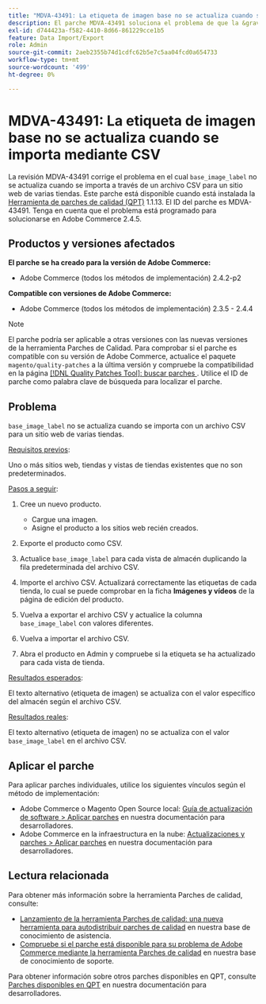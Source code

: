 ```yaml
---
title: "MDVA-43491: La etiqueta de imagen base no se actualiza cuando se importa mediante CSV"
description: El parche MDVA-43491 soluciona el problema de que la &grave;base_image_label&grave; no se actualiza al importarla mediante un archivo CSV para un sitio web de varias tiendas. Este parche está disponible cuando está instalada la [Quality Patches Tool (QPT)](/help/announcements/adobe-commerce-announcements/magento-quality-patches-released-new-tool-to-self-serve-quality-patches.md) 1.1.13. El ID del parche es MDVA-43491. Tenga en cuenta que el problema está programado para solucionarse en Adobe Commerce 2.4.5.
exl-id: d744423a-f582-4410-8d66-861229cce1b5
feature: Data Import/Export
role: Admin
source-git-commit: 2aeb2355b74d1cdfc62b5e7c5aa04fcd0a654733
workflow-type: tm+mt
source-wordcount: '499'
ht-degree: 0%

---
```


# MDVA-43491: La etiqueta de imagen base no se actualiza cuando se importa mediante CSV

La revisión MDVA-43491 corrige el problema en el cual `base_image_label` no se actualiza cuando se importa a través de un archivo CSV para un sitio web de varias tiendas. Este parche está disponible cuando está instalada la [Herramienta de parches de calidad (QPT)](/help/announcements/adobe-commerce-announcements/magento-quality-patches-released-new-tool-to-self-serve-quality-patches.md) 1.1.13. El ID del parche es MDVA-43491. Tenga en cuenta que el problema está programado para solucionarse en Adobe Commerce 2.4.5.

## Productos y versiones afectados

**El parche se ha creado para la versión de Adobe Commerce:**

* Adobe Commerce (todos los métodos de implementación) 2.4.2-p2

**Compatible con versiones de Adobe Commerce:**

* Adobe Commerce (todos los métodos de implementación) 2.3.5 - 2.4.4

>[!NOTE]
>
>El parche podría ser aplicable a otras versiones con las nuevas versiones de la herramienta Parches de Calidad. Para comprobar si el parche es compatible con su versión de Adobe Commerce, actualice el paquete `magento/quality-patches` a la última versión y compruebe la compatibilidad en la página [[!DNL Quality Patches Tool]: buscar parches ](https://experienceleague.adobe.com/tools/commerce-quality-patches/index.html?lang=es). Utilice el ID de parche como palabra clave de búsqueda para localizar el parche.

## Problema

`base_image_label` no se actualiza cuando se importa con un archivo CSV para un sitio web de varias tiendas.

<u>Requisitos previos</u>:

Uno o más sitios web, tiendas y vistas de tiendas existentes que no son predeterminados.

<u>Pasos a seguir</u>:

1. Cree un nuevo producto.

   * Cargue una imagen.
   * Asigne el producto a los sitios web recién creados.

1. Exporte el producto como CSV.
1. Actualice `base_image_label` para cada vista de almacén duplicando la fila predeterminada del archivo CSV.
1. Importe el archivo CSV. Actualizará correctamente las etiquetas de cada tienda, lo cual se puede comprobar en la ficha **Imágenes y vídeos** de la página de edición del producto.
1. Vuelva a exportar el archivo CSV y actualice la columna `base_image_label` con valores diferentes.
1. Vuelva a importar el archivo CSV.
1. Abra el producto en Admin y compruebe si la etiqueta se ha actualizado para cada vista de tienda.

<u>Resultados esperados</u>:

El texto alternativo (etiqueta de imagen) se actualiza con el valor específico del almacén según el archivo CSV.

<u>Resultados reales</u>:

El texto alternativo (etiqueta de imagen) no se actualiza con el valor `base_image_label` en el archivo CSV.

## Aplicar el parche

Para aplicar parches individuales, utilice los siguientes vínculos según el método de implementación:

* Adobe Commerce o Magento Open Source local: [Guía de actualización de software > Aplicar parches](https://experienceleague.adobe.com/es/docs/commerce-operations/tools/quality-patches-tool/usage) en nuestra documentación para desarrolladores.
* Adobe Commerce en la infraestructura en la nube: [Actualizaciones y parches > Aplicar parches](https://experienceleague.adobe.com/es/docs/commerce-cloud-service/user-guide/develop/upgrade/apply-patches) en nuestra documentación para desarrolladores.

## Lectura relacionada

Para obtener más información sobre la herramienta Parches de calidad, consulte:

* [Lanzamiento de la herramienta Parches de calidad: una nueva herramienta para autodistribuir parches de calidad](/help/announcements/adobe-commerce-announcements/magento-quality-patches-released-new-tool-to-self-serve-quality-patches.md) en nuestra base de conocimiento de asistencia.
* [Compruebe si el parche está disponible para su problema de Adobe Commerce mediante la herramienta Parches de calidad](/help/support-tools/patches-available-in-qpt-tool/check-patch-for-magento-issue-with-magento-quality-patches.md) en nuestra base de conocimiento de soporte.

Para obtener información sobre otros parches disponibles en QPT, consulte [Parches disponibles en QPT](https://experienceleague.adobe.com/tools/commerce-quality-patches/index.html?lang=es) en nuestra documentación para desarrolladores.
